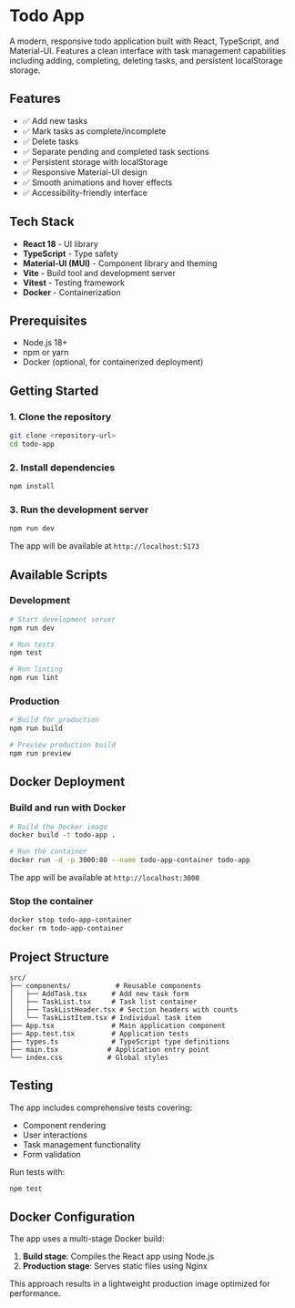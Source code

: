 
# Todo App

A modern, responsive todo application built with React, TypeScript, and Material-UI. Features a clean interface with task management capabilities including adding, completing, deleting tasks, and persistent localStorage storage.

## Features

- ✅ Add new tasks
- ✅ Mark tasks as complete/incomplete
- ✅ Delete tasks
- ✅ Separate pending and completed task sections
- ✅ Persistent storage with localStorage
- ✅ Responsive Material-UI design
- ✅ Smooth animations and hover effects
- ✅ Accessibility-friendly interface

## Tech Stack

- **React 18** - UI library
- **TypeScript** - Type safety
- **Material-UI (MUI)** - Component library and theming
- **Vite** - Build tool and development server
- **Vitest** - Testing framework
- **Docker** - Containerization

## Prerequisites

- Node.js 18+ 
- npm or yarn
- Docker (optional, for containerized deployment)

## Getting Started

### 1. Clone the repository

```bash
git clone <repository-url>
cd todo-app
```

### 2. Install dependencies

```bash
npm install
```

### 3. Run the development server

```bash
npm run dev
```

The app will be available at `http://localhost:5173`

## Available Scripts

### Development

```bash
# Start development server
npm run dev

# Run tests
npm test

# Run linting
npm run lint
```

### Production

```bash
# Build for production
npm run build

# Preview production build
npm run preview
```

## Docker Deployment

### Build and run with Docker

```bash
# Build the Docker image
docker build -t todo-app .

# Run the container
docker run -d -p 3000:80 --name todo-app-container todo-app
```

The app will be available at `http://localhost:3000`

### Stop the container

```bash
docker stop todo-app-container
docker rm todo-app-container
```

## Project Structure

```
src/
├── components/           # Reusable components
│   ├── AddTask.tsx      # Add new task form
│   ├── TaskList.tsx     # Task list container
│   ├── TaskListHeader.tsx # Section headers with counts
│   └── TaskListItem.tsx # Individual task item
├── App.tsx              # Main application component
├── App.test.tsx         # Application tests
├── types.ts             # TypeScript type definitions
├── main.tsx            # Application entry point
└── index.css           # Global styles
```

## Testing

The app includes comprehensive tests covering:

- Component rendering
- User interactions
- Task management functionality
- Form validation

Run tests with:

```bash
npm test
```

## Docker Configuration

The app uses a multi-stage Docker build:

1. **Build stage**: Compiles the React app using Node.js
2. **Production stage**: Serves static files using Nginx

This approach results in a lightweight production image optimized for performance.
